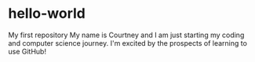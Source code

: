 # hello-world
My first repository
My name is Courtney and I am just starting my coding and computer science journey. I'm excited by the prospects of learning to use GitHub!
